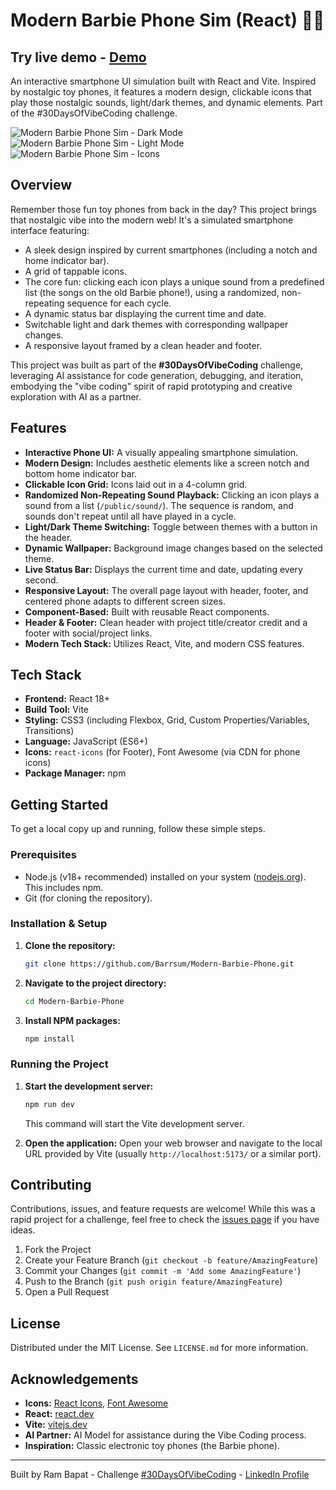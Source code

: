 # Modern Barbie Phone Sim (React) 📱💖

## Try live demo - [Demo](https://modern-barbie-phone.vercel.app/)

An interactive smartphone UI simulation built with React and Vite. Inspired by nostalgic toy phones, it features a modern design, clickable icons that play those nostalgic sounds, light/dark themes, and dynamic elements. Part of the #30DaysOfVibeCoding challenge.

<!-- ================================================== -->

![Modern Barbie Phone Sim - Dark Mode](public/screenshot1.png)
![Modern Barbie Phone Sim - Light Mode](public/screenshot2.png)
![Modern Barbie Phone Sim - Icons](public/screenshot3.png)

<!-- ================================================== -->

## Overview

Remember those fun toy phones from back in the day? This project brings that nostalgic vibe into the modern web! It's a simulated smartphone interface featuring:

*   A sleek design inspired by current smartphones (including a notch and home indicator bar).
*   A grid of tappable icons.
*   The core fun: clicking each icon plays a unique sound from a predefined list (the songs on the old Barbie phone!), using a randomized, non-repeating sequence for each cycle.
*   A dynamic status bar displaying the current time and date.
*   Switchable light and dark themes with corresponding wallpaper changes.
*   A responsive layout framed by a clean header and footer.

This project was built as part of the **#30DaysOfVibeCoding** challenge, leveraging AI assistance for code generation, debugging, and iteration, embodying the "vibe coding" spirit of rapid prototyping and creative exploration with AI as a partner.

## Features

*   **Interactive Phone UI:** A visually appealing smartphone simulation.
*   **Modern Design:** Includes aesthetic elements like a screen notch and bottom home indicator bar.
*   **Clickable Icon Grid:** Icons laid out in a 4-column grid.
*   **Randomized Non-Repeating Sound Playback:** Clicking an icon plays a sound from a list (`/public/sound/`). The sequence is random, and sounds don't repeat until all have played in a cycle.
*   **Light/Dark Theme Switching:** Toggle between themes with a button in the header.
*   **Dynamic Wallpaper:** Background image changes based on the selected theme.
*   **Live Status Bar:** Displays the current time and date, updating every second.
*   **Responsive Layout:** The overall page layout with header, footer, and centered phone adapts to different screen sizes.
*   **Component-Based:** Built with reusable React components.
*   **Header & Footer:** Clean header with project title/creator credit and a footer with social/project links.
*   **Modern Tech Stack:** Utilizes React, Vite, and modern CSS features.

## Tech Stack

*   **Frontend:** React 18+
*   **Build Tool:** Vite
*   **Styling:** CSS3 (including Flexbox, Grid, Custom Properties/Variables, Transitions)
*   **Language:** JavaScript (ES6+)
*   **Icons:** `react-icons` (for Footer), Font Awesome (via CDN for phone icons)
*   **Package Manager:** npm

## Getting Started

To get a local copy up and running, follow these simple steps.

### Prerequisites

*   Node.js (v18+ recommended) installed on your system ([nodejs.org](https://nodejs.org/)). This includes npm.
*   Git (for cloning the repository).

### Installation & Setup

1.  **Clone the repository:**
    ```bash
    git clone https://github.com/Barrsum/Modern-Barbie-Phone.git
    ```

2.  **Navigate to the project directory:**
    ```bash
    cd Modern-Barbie-Phone
    ```

3.  **Install NPM packages:**
    ```bash
    npm install
    ```

### Running the Project

1.  **Start the development server:**
    ```bash
    npm run dev
    ```
    This command will start the Vite development server.

2.  **Open the application:**
    Open your web browser and navigate to the local URL provided by Vite (usually `http://localhost:5173/` or a similar port).

## Contributing

Contributions, issues, and feature requests are welcome! While this was a rapid project for a challenge, feel free to check the [issues page](https://github.com/Barrsum/Modern-Barbie-Phone/issues) if you have ideas.

1.  Fork the Project
2.  Create your Feature Branch (`git checkout -b feature/AmazingFeature`)
3.  Commit your Changes (`git commit -m 'Add some AmazingFeature'`)
4.  Push to the Branch (`git push origin feature/AmazingFeature`)
5.  Open a Pull Request

## License

Distributed under the MIT License. See `LICENSE.md` for more information.

## Acknowledgements

*   **Icons:** [React Icons](https://react-icons.github.io/react-icons/), [Font Awesome](https://fontawesome.com/)
*   **React:** [react.dev](https://react.dev/)
*   **Vite:** [vitejs.dev](https://vitejs.dev/)
*   **AI Partner:** AI Model for assistance during the Vibe Coding process.
*   **Inspiration:** Classic electronic toy phones (the Barbie phone).

---

Built by Ram Bapat - Challenge [\#30DaysOfVibeCoding](https://www.linkedin.com/posts/ram-bapat-barrsum-diamos_vibecoding-ai-machinelearning-activity-7312839191153860608-wQ8y?utm_source=share&utm_medium=member_desktop&rcm=ACoAAEokGUcBG1WEFP4A_IMlyO4LNl-eu2MD52w) - [LinkedIn Profile](https://www.linkedin.com/in/ram-bapat-barrsum-diamos)